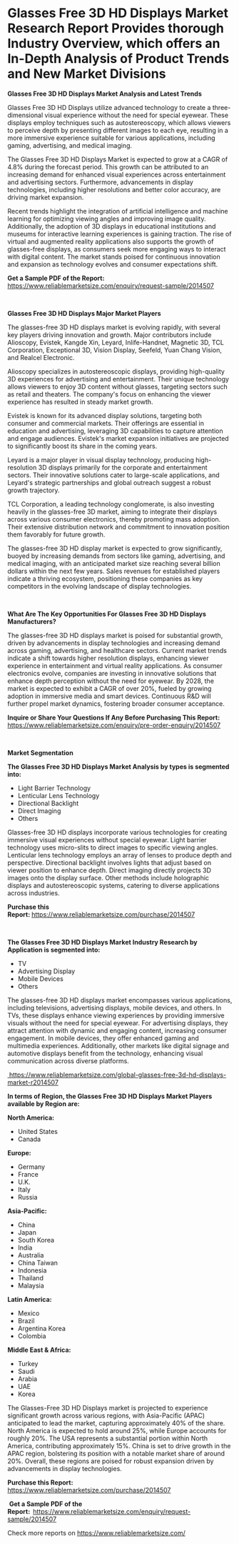 <p><h1>Glasses Free 3D HD Displays Market Research Report Provides thorough Industry Overview, which offers an In-Depth Analysis of Product Trends and New Market Divisions</h1></p><p><strong>Glasses Free 3D HD Displays Market Analysis and Latest Trends</strong></p>
<p><p>Glasses Free 3D HD Displays utilize advanced technology to create a three-dimensional visual experience without the need for special eyewear. These displays employ techniques such as autostereoscopy, which allows viewers to perceive depth by presenting different images to each eye, resulting in a more immersive experience suitable for various applications, including gaming, advertising, and medical imaging.</p><p>The Glasses Free 3D HD Displays Market is expected to grow at a CAGR of 4.8% during the forecast period. This growth can be attributed to an increasing demand for enhanced visual experiences across entertainment and advertising sectors. Furthermore, advancements in display technologies, including higher resolutions and better color accuracy, are driving market expansion.</p><p>Recent trends highlight the integration of artificial intelligence and machine learning for optimizing viewing angles and improving image quality. Additionally, the adoption of 3D displays in educational institutions and museums for interactive learning experiences is gaining traction. The rise of virtual and augmented reality applications also supports the growth of glasses-free displays, as consumers seek more engaging ways to interact with digital content. The market stands poised for continuous innovation and expansion as technology evolves and consumer expectations shift.</p></p>
<p><strong>Get a Sample PDF of the Report:&nbsp;</strong> <a href="https://www.reliablemarketsize.com/enquiry/request-sample/2014507?utm_campaign=3092&utm_medium=2&utm_source=Github&utm_content=ia&utm_term=29032025&utm_id=glasses-free-3d-hd-displays">https://www.reliablemarketsize.com/enquiry/request-sample/2014507</a></p>
<p>&nbsp;</p>
<p><strong>Glasses Free 3D HD Displays Major Market Players</strong></p>
<p><p>The glasses-free 3D HD displays market is evolving rapidly, with several key players driving innovation and growth. Major contributors include Alioscopy, Evistek, Kangde Xin, Leyard, Inlife-Handnet, Magnetic 3D, TCL Corporation, Exceptional 3D, Vision Display, Seefeld, Yuan Chang Vision, and Realcel Electronic.</p><p>Alioscopy specializes in autostereoscopic displays, providing high-quality 3D experiences for advertising and entertainment. Their unique technology allows viewers to enjoy 3D content without glasses, targeting sectors such as retail and theaters. The company's focus on enhancing the viewer experience has resulted in steady market growth.</p><p>Evistek is known for its advanced display solutions, targeting both consumer and commercial markets. Their offerings are essential in education and advertising, leveraging 3D capabilities to capture attention and engage audiences. Evistek's market expansion initiatives are projected to significantly boost its share in the coming years.</p><p>Leyard is a major player in visual display technology, producing high-resolution 3D displays primarily for the corporate and entertainment sectors. Their innovative solutions cater to large-scale applications, and Leyard's strategic partnerships and global outreach suggest a robust growth trajectory.</p><p>TCL Corporation, a leading technology conglomerate, is also investing heavily in the glasses-free 3D market, aiming to integrate their displays across various consumer electronics, thereby promoting mass adoption. Their extensive distribution network and commitment to innovation position them favorably for future growth.</p><p>The glasses-free 3D HD display market is expected to grow significantly, buoyed by increasing demands from sectors like gaming, advertising, and medical imaging, with an anticipated market size reaching several billion dollars within the next few years. Sales revenues for established players indicate a thriving ecosystem, positioning these companies as key competitors in the evolving landscape of display technologies.</p></p>
<p>&nbsp;</p>
<p><strong>What Are The Key Opportunities For Glasses Free 3D HD Displays Manufacturers?</strong></p>
<p><p>The glasses-free 3D HD displays market is poised for substantial growth, driven by advancements in display technologies and increasing demand across gaming, advertising, and healthcare sectors. Current market trends indicate a shift towards higher resolution displays, enhancing viewer experience in entertainment and virtual reality applications. As consumer electronics evolve, companies are investing in innovative solutions that enhance depth perception without the need for eyewear. By 2028, the market is expected to exhibit a CAGR of over 20%, fueled by growing adoption in immersive media and smart devices. Continuous R&D will further propel market dynamics, fostering broader consumer acceptance.</p></p>
<p><strong>Inquire or Share Your Questions If Any Before Purchasing This Report:</strong> <a href="https://www.reliablemarketsize.com/enquiry/pre-order-enquiry/2014507?utm_campaign=3092&utm_medium=2&utm_source=Github&utm_content=ia&utm_term=29032025&utm_id=glasses-free-3d-hd-displays">https://www.reliablemarketsize.com/enquiry/pre-order-enquiry/2014507</a></p>
<p>&nbsp;</p>
<p><strong>Market Segmentation</strong></p>
<p><strong>The Glasses Free 3D HD Displays Market Analysis by types is segmented into:</strong></p>
<p><ul><li>Light Barrier Technology</li><li>Lenticular Lens Technology</li><li>Directional Backlight</li><li>Direct Imaging</li><li>Others</li></ul></p>
<p><p>Glasses-free 3D HD displays incorporate various technologies for creating immersive visual experiences without special eyewear. Light barrier technology uses micro-slits to direct images to specific viewing angles. Lenticular lens technology employs an array of lenses to produce depth and perspective. Directional backlight involves lights that adjust based on viewer position to enhance depth. Direct imaging directly projects 3D images onto the display surface. Other methods include holographic displays and autostereoscopic systems, catering to diverse applications across industries.</p></p>
<p><strong>Purchase this Report:&nbsp;</strong><a href="https://www.reliablemarketsize.com/purchase/2014507?utm_campaign=3092&utm_medium=2&utm_source=Github&utm_content=ia&utm_term=29032025&utm_id=glasses-free-3d-hd-displays">https://www.reliablemarketsize.com/purchase/2014507</a></p>
<p>&nbsp;</p>
<p><strong>The Glasses Free 3D HD Displays Market Industry Research by Application is segmented into:</strong></p>
<p><ul><li>TV</li><li>Advertising Display</li><li>Mobile Devices</li><li>Others</li></ul></p>
<p><p>The glasses-free 3D HD displays market encompasses various applications, including televisions, advertising displays, mobile devices, and others. In TVs, these displays enhance viewing experiences by providing immersive visuals without the need for special eyewear. For advertising displays, they attract attention with dynamic and engaging content, increasing consumer engagement. In mobile devices, they offer enhanced gaming and multimedia experiences. Additionally, other markets like digital signage and automotive displays benefit from the technology, enhancing visual communication across diverse platforms.</p></p>
<p><a href="https://www.reliablemarketsize.com/global-glasses-free-3d-hd-displays-market-r2014507?utm_campaign=3092&utm_medium=2&utm_source=Github&utm_content=ia&utm_term=29032025&utm_id=glasses-free-3d-hd-displays">&nbsp;https://www.reliablemarketsize.com/global-glasses-free-3d-hd-displays-market-r2014507</a></p>
<p><strong>In terms of Region, the Glasses Free 3D HD Displays Market Players available by Region are:</strong></p>
<p>
    <p> <strong> North America: </strong>
        <ul>
            <li>United States</li>
            <li>Canada</li>
        </ul>
        </p> 
    <p> <strong> Europe: </strong>
        <ul>
            <li>Germany</li>
            <li>France</li>
            <li>U.K.</li>
            <li>Italy</li>
            <li>Russia</li>
        </ul>
        </p> 
    <p> <strong> Asia-Pacific: </strong>
        <ul>
            <li>China</li>
            <li>Japan</li>
            <li>South Korea</li>
            <li>India</li>
            <li>Australia</li>
            <li>China Taiwan</li>
            <li>Indonesia</li>
            <li>Thailand</li>
            <li>Malaysia</li>
        </ul>
        </p> 
    <p> <strong> Latin America: </strong>
        <ul>
            <li>Mexico</li>
            <li>Brazil</li>
            <li>Argentina Korea</li>
            <li>Colombia</li>
        </ul>
        </p> 
    <p> <strong> Middle East & Africa: </strong>
        <ul>
            <li>Turkey</li>
            <li>Saudi</li>
            <li>Arabia</li>
            <li>UAE</li>
            <li>Korea</li>
        </ul>
    </p>
    </p>
<p><p>The Glasses-Free 3D HD Displays market is projected to experience significant growth across various regions, with Asia-Pacific (APAC) anticipated to lead the market, capturing approximately 40% of the share. North America is expected to hold around 25%, while Europe accounts for roughly 20%. The USA represents a substantial portion within North America, contributing approximately 15%. China is set to drive growth in the APAC region, bolstering its position with a notable market share of around 20%. Overall, these regions are poised for robust expansion driven by advancements in display technologies.</p></p>
<p><strong>Purchase this Report: </strong><a href="https://www.reliablemarketsize.com/purchase/2014507?utm_campaign=3092&utm_medium=2&utm_source=Github&utm_content=ia&utm_term=29032025&utm_id=glasses-free-3d-hd-displays">https://www.reliablemarketsize.com/purchase/2014507</a></p>
<p>&nbsp;<strong>Get a Sample PDF of the Report:&nbsp;&nbsp;</strong><a href="https://www.reliablemarketsize.com/enquiry/request-sample/2014507?utm_campaign=3092&utm_medium=2&utm_source=Github&utm_content=ia&utm_term=29032025&utm_id=glasses-free-3d-hd-displays">https://www.reliablemarketsize.com/enquiry/request-sample/2014507</a></p>
<p><strong></strong></p>
<p>Check more reports on <a href="https://www.reliablemarketsize.com/?utm_campaign=3092&utm_medium=2&utm_source=Github&utm_content=ia&utm_term=29032025&utm_id=glasses-free-3d-hd-displays">https://www.reliablemarketsize.com/</a></p>